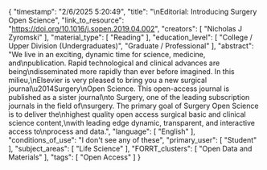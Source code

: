 {
    "timestamp": "2/6/2025 5:20:49",
    "title": "\nEditorial: Introducing Surgery Open Science",
    "link_to_resource": "https://doi.org/10.1016/j.sopen.2019.04.002",
    "creators": [
        "Nicholas J Zyromski"
    ],
    "material_type": [
        "Reading"
    ],
    "education_level": [
        "College / Upper Division (Undergraduates)",
        "Graduate / Professional"
    ],
    "abstract": "We live in an exciting, dynamic time for science, medicine, and\npublication. Rapid technological and clinical advances are being\ndisseminated more rapidly than ever before imagined. In this milieu,\nElsevier is very pleased to bring you a new surgical journal\u2014Surgery\nOpen Science. This open-access journal is published as a sister journal\nto Surgery, one of the leading subscription journals in the field of\nsurgery. The primary goal of Surgery Open Science is to deliver the\nhighest quality open access surgical basic and clinical science content,\nwith leading edge dynamic, transparent, and interactive access to\nprocess and data.",
    "language": [
        "English"
    ],
    "conditions_of_use": "I don't see any of these",
    "primary_user": [
        "Student"
    ],
    "subject_areas": [
        "Life Science"
    ],
    "FORRT_clusters": [
        "Open Data and Materials"
    ],
    "tags": [
        "Open Access"
    ]
}